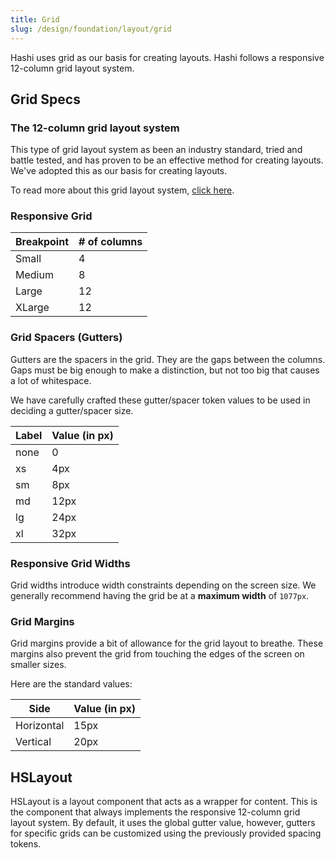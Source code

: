 ```yaml
---
title: Grid
slug: /design/foundation/layout/grid
---
```

Hashi uses grid as our basis for creating layouts. Hashi follows a responsive 12-column grid layout system.

## Grid Specs
### The 12-column grid layout system
This type of grid layout system as been an industry standard, tried and battle tested, and has proven to be an effective method for creating layouts. We've adopted this as our basis for creating layouts.

To read more about this grid layout system, [click here](https://material.io/design/layout/responsive-layout-grid.html).

### Responsive Grid
| Breakpoint | # of columns |
|------------|--------------|
| Small      | 4            |
| Medium     | 8            |
| Large      | 12           |
| XLarge     | 12           |

### Grid Spacers (Gutters)
Gutters are the spacers in the grid. They are the gaps between the columns. Gaps must be big enough to make a distinction, but not too big that causes a lot of whitespace.

We have carefully crafted these gutter/spacer token values to be used in deciding a gutter/spacer size.

| Label | Value (in px) |
|-------|---------------|
| none  | 0             |
| xs    | 4px           |
| sm    | 8px           |
| md    | 12px          |
| lg    | 24px          |
| xl    | 32px          |

### Responsive Grid Widths
Grid widths introduce width constraints depending on the screen size. We generally recommend having the grid be at a **maximum width** of `1077px`.

### Grid Margins
Grid margins provide a bit of allowance for the grid layout to breathe. These margins also prevent the grid from touching the edges of the screen on smaller sizes.

Here are the standard values:

| Side       | Value (in px) |
|------------|---------------|
| Horizontal | 15px          |
| Vertical   | 20px          |

## HSLayout
HSLayout is a layout component that acts as a wrapper for content. This is the component that always implements the responsive 12-column grid layout system. By default, it uses the global gutter value, however, gutters for specific grids can be customized using the previously provided spacing tokens.